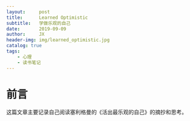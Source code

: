 ```yaml
---
layout:     post
title:      Learned Optimistic
subtitle:   学做乐观的自己
date:       2019-09-09
author:     JX
header-img: img/learned_optimistic.jpg
catalog: true
tags:
    - 心理
    - 读书笔记
---
```


# 前言

这篇文章主要记录自己阅读塞利格曼的《活出最乐观的自己》的摘抄和思考。
